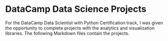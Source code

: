 # DataCamp Data Science Projects
For the DataCamp Data Scientist with Python Certification track, I was given the opportunity to complete projects with the analytics and visualization libraries. The following Markdown files contain the projects.
